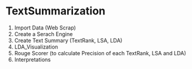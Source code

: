 # TextSummarization
1. Import Data (Web Scrap)
2. Create a Serach Engine
3. Create Text Summary (TextRank, LSA, LDA)
4. LDA_Visualization
5. Rouge Scorer (to calculate Precision of each TextRank, LSA and LDA)
6. Interpretations
